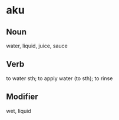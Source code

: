 aku
===

Noun
---

water, liquid, juice, sauce

Verb
---

to water sth; to apply water (to sth); to rinse

Modifier
---

wet, liquid